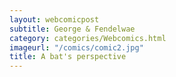 ```yaml
---
layout: webcomicpost
subtitle: George & Fendelwae
category: categories/Webcomics.html
imageurl: "/comics/comic2.jpg"
title: A bat's perspective
---
```

